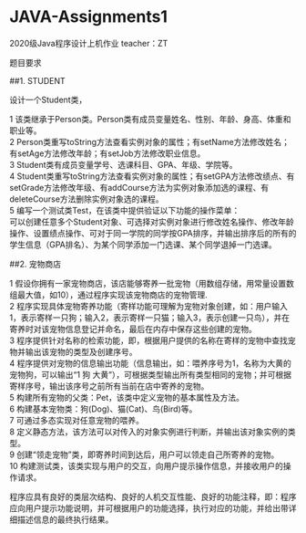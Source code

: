 # JAVA-Assignments1
2020级Java程序设计上机作业 teacher：ZT

题目要求

##1.	STUDENT

设计一个Student类，    

1   该类继承于Person类。Person类有成员变量姓名、性别、年龄、身高、体重和职业等。    
2   Person类重写toString方法查看实例对象的属性；有setName方法修改姓名；有setAge方法修改年龄；有setJob方法修改职业信息。    
3   Student类有成员变量学号、选课科目、GPA、年级、学院等。   
4   Student类重写toString方法查看实例对象的属性；有setGPA方法修改绩点、有setGrade方法修改年级、有addCourse方法为实例对象添加选的课程、有deleteCourse方法删除实例对象选的课程。   
5   编写一个测试类Test，在该类中提供验证以下功能的操作菜单：    
可以创建任意多个Student对象、可选择对实例对象进行修改姓名操作、修改年龄操作、设置绩点操作、可对于同一学院的同学按GPA排序，并输出排序后的所有的学生信息（GPA排名）、为某个同学添加一门选课、某个同学退掉一门选课。     



##2.	宠物商店

1      假设你拥有一家宠物商店，该店能够寄养一批宠物（用数组存储，用常量设置数组最大值，如10），通过程序实现该宠物商店的宠物管理.        
2     程序实现具体宠物寄养功能（寄样功能可理解为宠物对象创建，如：用户输入1，表示寄样一只狗；输入2，表示寄样一只猫；输入3，表示创建一只鸟），并在寄养时对该宠物信息登记并命名，最后在内存中保存这些创建的宠物。     
3      程序提供针对名称的检索功能，即，根据用户提供的名称在寄样的宠物中查找宠物并输出该宠物的类型及创建序号。        
4      程序提供对宠物的信息输出功能（信息输出，如：喂养序号为1，名称为大黄的宠物狗，可以输出“1 狗 大黄”），可根据类型输出所有类型相同的宠物；并可根据寄样序号，输出该序号之前所有当前在店中寄养的宠物。    
5      构建所有宠物的父类：Pet，该类中定义宠物的基本属性及方法。        
6      构建基本宠物类：狗(Dog)、猫(Cat)、鸟(Bird)等。    
7      可通过多态实现对任意宠物的喂养。       
8      定义静态方法，该方法可以对传入的对象实例进行判断，并输出该对象实例的类型。  
9      创建“领走宠物”类，即寄养时间到达后，用户可以领走自己所寄养的宠物。  
10  构建测试类，该类实现与用户的交互，向用户提示操作信息，并接收用户的操作请求。      


程序应具有良好的类层次结构、良好的人机交互性能、良好的功能注释，即：程序应向用户提示功能说明，并可根据用户的功能选择，执行对应的功能，并给出带详细描述信息的最终执行结果。
